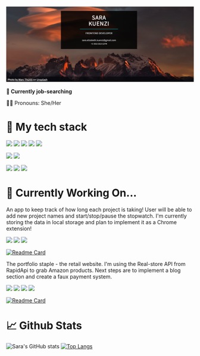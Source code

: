 [![Header](https://github.com/skuenzi/skuenzi/blob/main/pink-mountain-banner.png?raw=true "Header")](https://skuenzi.github.io)

**👔 Currently job-searching**

 💁‍♀️  Pronouns: She/Her

# 💾 My tech stack 

![](https://img.shields.io/static/v1?label=Code&message=Javascript&color=df6d74&?style=plastic&logo=javascript)
![](https://img.shields.io/static/v1?label=Code&message=React&color=df6d74&?style=plastic&logo=react)
![](https://img.shields.io/static/v1?label=Code&message=HTML5&color=df6d74&?style=plastic&logo=html5)
![](https://img.shields.io/static/v1?label=Code&message=CSS3&color=df6d74&?style=plastic&logo=css3)
![](https://img.shields.io/static/v1?label=Code&message=Styled-Components&color=df6d74&?style=plastic&logo=styledcomponents)


![](https://img.shields.io/static/v1?label=Learning&message=Node.js&color=df6d74&?style=plastic&logo=nodedotjs)
![](https://img.shields.io/static/v1?label=Learning&message=Redux&color=df6d74&?style=plastic&logo=redux)

![](https://img.shields.io/static/v1?label=With&message=Scrimba&color=df6d74&?style=plastic&logo=scrimba)
![](https://img.shields.io/static/v1?label=With&message=FreeCodeCamp&color=df6d74&?style=plastic&logo=freecodecamp)
![](https://img.shields.io/static/v1?label=With&message=PromineoTech&color=df6d74&?style=plastic)


# 🔨 Currently Working On...

An app to keep track of how long each project is taking! User will be able to add new project names and start/stop/pause the stopwatch. I'm currently storing the data in local storage and plan to implement it as a Chrome extension!

![](https://img.shields.io/static/v1?label=Code&message=React&color=df6d74&?style=plastic&logo=react)
![](https://img.shields.io/static/v1?label=Code&message=HTML5&color=df6d74&?style=plastic&logo=html5)
![](https://img.shields.io/static/v1?label=Code&message=CSS3&color=df6d74&?style=plastic&logo=css3)

[![Readme Card](https://github-readme-stats.vercel.app/api/pin/?username=skuenzi&repo=project-timer&theme=onedark)](https://github.com/skuenzi/project-timer)

The portfolio staple - the retail website. I'm using the Real-store API from RapidApi to grab Amazon products. Next steps are to implement a blog section and create a faux payment system.

![](https://img.shields.io/static/v1?label=Code&message=React&color=df6d74&?style=plastic&logo=react)
![](https://img.shields.io/static/v1?label=Code&message=HTML5&color=df6d74&?style=plastic&logo=html5)
![](https://img.shields.io/static/v1?label=Code&message=CSS3&color=df6d74&?style=plastic&logo=css3)
![](https://img.shields.io/static/v1?label=Code&message=Styled-Components&color=df6d74&?style=plastic&logo=styledcomponents)

[![Readme Card](https://github-readme-stats.vercel.app/api/pin/?username=skuenzi&repo=retail-app&theme=onedark)](https://github.com/skuenzi/retail-app)

# 📈 Github Stats
![Sara's GitHub stats](https://github-readme-stats.vercel.app/api?username=skuenzi&show_icons=true&theme=onedark)
[![Top Langs](https://github-readme-stats.vercel.app/api/top-langs/?username=skuenzi&layout=compact&theme=onedark)](https://github.com/skuenzi/github-readme-stats)




<!--
**skuenzi/skuenzi** is a ✨ _special_ ✨ repository because its `README.md` (this file) appears on your GitHub profile.

Here are some ideas to get you started:

- 🔭 I’m currently working on ...
- 🌱 I’m currently learning ...
- 👯 I’m looking to collaborate on ...
- 🤔 I’m looking for help with ...
- 💬 Ask me about ...
- 📫 How to reach me: ...
- 😄 Pronouns: ...
- ⚡ Fun fact: ...
-->
